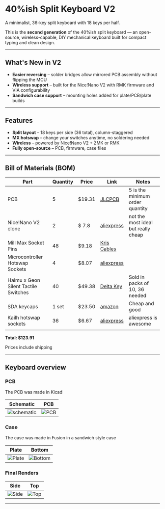 # 40%ish Split Keyboard V2

A minimalist, 36-key split keyboard with 18 keys per half.

This is the **second generation** of the 40%ish split keyboard — an open-source, wireless-capable, DIY mechanical keyboard built for compact typing and clean design.

---

## What's New in V2

- **Easier reversing** – solder bridges allow mirrored PCB assembly without flipping the MCU
- **Wireless support** – built for the Nice!Nano V2 with RMK firmware and VIA configurability
- **Sandwich case support** – mounting holes added for plate/PCB/plate builds

---

## Features

- **Split layout** – 18 keys per side (36 total), column-staggered
- **MX hotswap** – change your switches anytime, no soldering needed
- **Wireless** – powered by Nice!Nano V2 + ZMK or RMK
- **Fully open-source** – PCB, firmware, case files

---

## Bill of Materials (BOM)
| Part                                 | Quantity | Price  | Link                                                                                                                                                                                                                                                                                                                                                                                                                                                                                          | Notes                                                      |
| ------------------------------------ | -------- | ------ | --------------------------------------------------------------------------------------------------------------------------------------------------------------------------------------------------------------------------------------------------------------------------------------------------------------------------------------------------------------------------------------------------------------------------------------------------------------------------------------------- | ---------------------------------------------------------- |
| PCB                                  | 5        | $19.31 | [JLCPCB](https://jlcpcb.com/)                                                                                                                                                                                                                                                                                                                                                                                                                                                                 | 5 is the minimum order quantity                            |
| Nice!Nano V2 clone                         | 2        | $ 7.8 | [aliexpress](https://pt.aliexpress.com/item/1005001621678794.html?spm=a2g0o.productlist.main.1.5b16u0QYu0QYA4&algo_pvid=eb4ff18e-0b67-44a7-8160-7abccc82fb3a&algo_exp_id=eb4ff18e-0b67-44a7-8160-7abccc82fb3a-0&pdp_ext_f=%7B%22order%22%3A%221021%22%2C%22eval%22%3A%221%22%7D&pdp_npi=4%40dis%21EUR%213.31%213.31%21%21%2127.23%2127.23%21%40211b80f717518012405113990e12af%2112000016846541261%21sea%21PT%216372042523%21X&curPageLogUid=jzaKSfne2bd1&utparam-url=scene%3Asearch%7Cquery_from%3A#nav-description)                                                                                                                                                                                                                                                                                                                                                                                                                                       | not the most ideal but really cheap                        |
| Mill Max Socket Pins                 | 48       | $9.18  | [Kris Cables](https://kriscables.com/product/mill-max-socket-pins/)                                                                                                                                                                                                                                                                                                                                                                                                                           |  |
| Microcontroller Hotswap Sockets      | 4        | $8.07  | [aliexpress](https://www.aliexpress.us/item/4001122376295.html?spm=a2g0o.productlist.main.1.5b1b2f7dvb20qw&algo_pvid=7361f9d9-8dab-4ced-844c-6e23df0449e3&algo_exp_id=7361f9d9-8dab-4ced-844c-6e23df0449e3-0&pdp_ext_f=%7B%22order%22%3A%222335%22%2C%22eval%22%3A%221%22%7D&pdp_npi=4%40dis%21EUR%212.52%212.52%21%21%212.89%212.89%21%40211b680e17517351193655082ed694%2110000014593481347%21sea%21PT%216372042523%21X&curPageLogUid=48AqA6mUIZQj&utparam-url=scene%3Asearch%7Cquery_from%3A)                                                                                                                                                                                                                                                                                                                                                                                                                   |                          |
| Haimu x Geon Silent Tactile Switches | 40       | $49.38 | [Delta Key](https://deltakeyco.com/collections/geon-switches/products/haimu-x-geon-hg-yellow-silent-tactile-switches)                                                                                                                                                                                                                                                                                                                                                                         | Sold in packs of 10, 36 needed                         |
| SDA keycaps                          | 1 set    | $23.50 | [amazon](https://www.amazon.com/YMDK-Profile-Keyset-Mechanical-Keyboard/dp/B07S18VCDN?ref_=ast_sto_dp&th=1)                                                                                                                                                                                                                                                                                                                                                                                   | Cheap and good                                             |
| Kailh hotswap sockets                | 36       | $6.67  | [aliexpress](https://pt.aliexpress.com/item/32951252318.html?spm=a2g0o.productlist.main.21.5090vkJPvkJPra&algo_pvid=acb05e60-2951-413b-91f9-12cc7be20dbc&algo_exp_id=acb05e60-2951-413b-91f9-12cc7be20dbc-20&pdp_ext_f=%7B%22order%22%3A%2279%22%2C%22eval%22%3A%221%22%7D&pdp_npi=4%40dis%21EUR%215.68%215.68%21%21%216.49%216.49%21%402103867617511082823454226eeda5%2112000036652544705%21sea%21PT%216372042523%21X&curPageLogUid=dALRGMcuMEGW&utparam-url=scene%3Asearch%7Cquery_from%3A) | aliexpress is awesome                                      |
|                                      |          |        | 

**Total: $123.91**

<dub>Prices include shipping<dub>

---

## Keyboard overview

### PCB

The PCB was made in Kicad

Schematic             |  PCB
:-------------------------:|:-------------------------:
![schematic](https://hc-cdn.hel1.your-objectstorage.com/s/v3/3ed57005d6082db0f6377353567a8ec020ae9076_image.png)  |  ![PCB](https://hc-cdn.hel1.your-objectstorage.com/s/v3/4dffa5706f3bec64283adbd1a98f64e3542b47bf_screenshot_2025-07-07_092932.png)

### Case

The case was made in Fusion in a sandwich style case

Plate             |  Bottom
:-------------------------:|:-------------------------:
![Plate](https://hc-cdn.hel1.your-objectstorage.com/s/v3/9d5c25676295558a3f1919c0c8d7e697f13226de_40_ish_v2_case_2025-jul-05_04-50-05pm-000_customizedview3364258380.png)  |  ![Bottom](https://hc-cdn.hel1.your-objectstorage.com/s/v3/0deb7f7d5099e66774debaf48bba5fec7e5f670f_40_ish_v2_case_2025-jul-05_04-50-41pm-000_customizedview27644930984.png)

### Final Renders

Side             |  Top
:-------------------------:|:-------------------------:
![Side](https://hc-cdn.hel1.your-objectstorage.com/s/v3/6fa489d54e0352336db987841671457d9239b8cf_40_ish_v2_case_2025-jul-05_04-20-08pm-000_customizedview622321217.png)  |  ![Top](https://hc-cdn.hel1.your-objectstorage.com/s/v3/b43d0dbd81ab2dcbb0810d2a18a2dffbfb5b2c52_40_ish_v2_case_2025-jul-05_04-23-28pm-000_customizedview28197339788.png)


---
